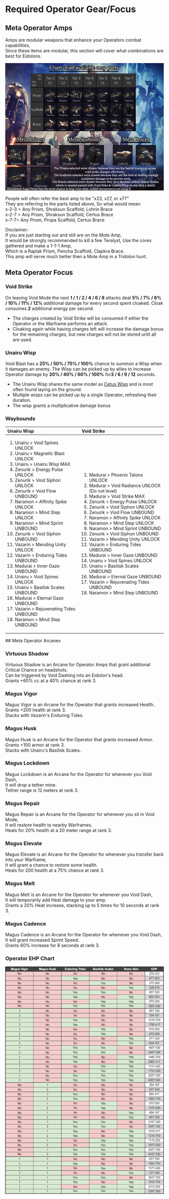 # Required Operator Gear/Focus

##  Meta Operator Amps

Amps are modular weapons that enhance your Operators combat capabilities,   
Since these items are modular, this section will cover what combinations are best for Eidolons.

![](../../.gitbook/assets/image%20%28101%29.png)

People will often refer the best amp to be "x23, x27, or x77"  
They are referring to the parts listed above, So what would mean:  
x-2-3 = Any Prism, Shraksun Scaffold, Lohrin Brace  
x-2-7 = Any Prism, Shraksun Scaffold, Certus Brace  
x-7-7= Any Prism, Propa Scaffold, Certus Brace

Disclaimer:  
If you are just starting out and still are on the Mote Amp,  
It would be strongly recommended to kill a few Teralyst, Use the cores gathered and make a 1-1-1 Amp,  
Which is a Raplak Prism, Pencha Scaffold, Clapkra Brace.   
This amp will serve much better then a Mote Amp in a Tridolon hunt. 

## Meta Operator Focus

### Void Strike

On leaving Void Mode the next **1 / 1 / 2 / 4 / 6 / 8** attacks deal **5% / 7% / 8% / 10% / 11% / 12%** additional damage for every second spent cloaked. Cloak consumes **2** additional energy per second.

* The charges created by Void Strike will be consumed if either the Operator or the Warframe performs an attack.
* Cloaking again while having charges left will increase the damage bonus for the remaining charges, but new charges will not be stored until all are used.

### Unairu Wisp

Void Blast has a **25% / 50% / 75% / 100%** chance to summon a Wisp when it damages an enemy. The Wisp can be picked up by allies to increase Operator damage by **20% / 40% / 60% / 100%** for**3 / 6 / 9 / 12** seconds.

* The Unairu Wisp shares the same model as [Cetus Wisp](https://warframe.fandom.com/wiki/Cetus_Wisp) and is most often found laying on the ground.
* Multiple wisps can be picked up by a single Operator, refreshing their duration.
* The wisp grants a multiplicative damage bonus

### Waybounds

<table>
  <thead>
    <tr>
      <th style="text-align:left">Unairu Wisp</th>
      <th style="text-align:left">Void Strike</th>
    </tr>
  </thead>
  <tbody>
    <tr>
      <td style="text-align:left">
        <p></p>
        <ol>
          <li>Unairu &gt; Void Spines UNLOCK</li>
          <li>Unairu &gt; Magnetic Blast UNLOCK</li>
          <li>Unairu &gt; Unairu Wisp MAX</li>
          <li>Zenurik &gt; Energy Pulse UNLOCK</li>
          <li>Zenurik &gt; Void Siphon UNLOCK</li>
          <li>Zenurik &gt; Void Flow UNBOUND</li>
          <li>Naramon &gt; Affinity Spike UNLOCK</li>
          <li>Naramon &gt; Mind Step UNLOCK</li>
          <li>Naramon &gt; Mind Sprint UNBOUND</li>
          <li>Zenurik &gt; Void Siphon UNBOUND</li>
          <li>Vazarin &gt; Mending Unity UNLOCK</li>
          <li>Vazarin &gt; Enduring Tides UNBOUND</li>
          <li>Madurai &gt; Inner Gaze UNBOUND</li>
          <li>Unairu &gt; Void Spines UNLOCK</li>
          <li>Unairu &gt; Basilisk Scales UNBOUND</li>
          <li>Madurai &gt; Eternal Gaze UNBOUND</li>
          <li>Vazarin &gt; Rejuvenating Tides UNBOUND</li>
          <li>Naramon &gt; Mind Step UNBOUND</li>
        </ol>
      </td>
      <td style="text-align:left">
        <p></p>
        <ol>
          <li>Madurai &gt; Phoenix Talons UNLOCK</li>
          <li>Madurai &gt; Void Radiance UNLOCK (Do not level)</li>
          <li>Madurai &gt; Void Strike MAX</li>
          <li>Zenurik &gt; Energy Pulse UNLOCK</li>
          <li>Zenurik &gt; Void Siphon UNLOCK</li>
          <li>Zenurik &gt; Void Flow UNBOUND</li>
          <li>Naramon &gt; Affinity Spike UNLOCK</li>
          <li>Naramon &gt; Mind Step UNLOCK</li>
          <li>Naramon &gt; Mind Sprint UNBOUND</li>
          <li>Zenurik &gt; Void Siphon UNBOUND</li>
          <li>Vazarin &gt; Mending Unity UNLOCK</li>
          <li>Vazarin &gt; Enduring Tides UNBOUND</li>
          <li>Madurai &gt; Inner Gaze UNBOUND</li>
          <li>Unairu &gt; Void Spines UNLOCK</li>
          <li>Unairu &gt; Basilisk Scales UNBOUND</li>
          <li>Madurai &gt; Eternal Gaze UNBOUND</li>
          <li>Vazarin &gt; Rejuvenating Tides UNBOUND</li>
          <li>Naramon &gt; Mind Step UNBOUND</li>
        </ol>
        <p></p>
      </td>
    </tr>
  </tbody>
</table>## Meta Operator Arcanes

### Virtuous Shadow

Virtuous Shadow is an Arcane for Operator Amps that grant additional Critical Chance on headshots.  
Can be triggered by Void Dashing into an Eidolon's head.  
Grants +60% cc at a 40% chance at rank 3.

### Magus Vigor

Magus Vigor is an Arcane for the Operator that grants increased Health.  
Grants +200 health at rank 3.  
Stacks with Vazarin's Enduring Tides.

### Magus Husk

Magus Husk is an Arcane for the Operator that grants increased Armor.  
Grants +100 armor at rank 3.  
Stacks with Unairu's Basilisk Scales.

### Magus Lockdown

Magus Lockdown is an Arcane for the Operator for whenever you Void Dash,   
It will drop a tether mine.  
Tether range is 12 meters at rank 3.

### Magus Repair

Magus Repair is an Arcane for the Operator for whenever you sit in Void Mode,  
It will restore health to nearby Warframes.  
Heals for 20% health at a 20 meter range at rank 3.

### Magus Elevate

Magus Elevate is an Arcane for the Operator for whenever you transfer back into your Warframe,  
It will grant a chance to restore some health.  
Heals for 200 health at a 75% chance at rank 3.

### Magus Melt

Magus Melt is an Arcane for the Operator for whenever you Void Dash,  
It will temporarily add Heat damage to your amp.  
Grants a 20% Heat increase, stacking up to 5 times for 10 seconds at rank 3.

### Magus Cadence

Magus Cadence is an Arcane for the Operator for whenever you Void Dash,  
It will grant increased Sprint Speed.  
Grants 60% increase for 8 seconds at rank 3.

### Operator EHP Chart

![operator ehp \(Credit Sintharius \#4284\)](../../.gitbook/assets/image%20%2890%29.png)



